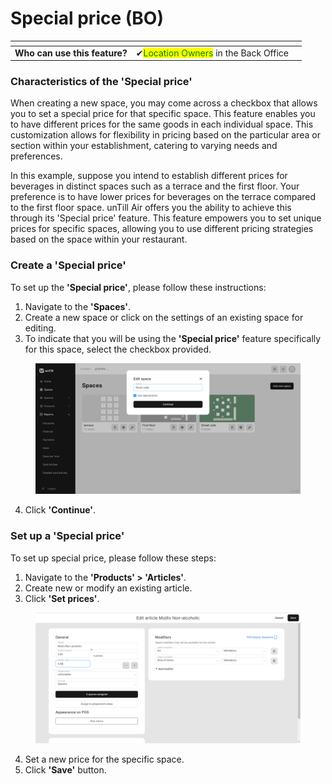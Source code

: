 # Special price (BO)



<table data-card-size="large" data-view="cards"><thead><tr><th></th><th></th><th></th></tr></thead><tbody><tr><td><strong>Who can use this feature?</strong></td><td><span data-gb-custom-inline data-tag="emoji" data-code="2714">✔</span><mark style="color:green;">Location Owners</mark> in the Back Office</td><td></td></tr></tbody></table>

### Characteristics of the 'Special price'

When creating a new space, you may come across a checkbox that allows you to set a special price for that specific space. This feature enables you to have different prices for the same goods in each individual space. This customization allows for flexibility in pricing based on the particular area or section within your establishment, catering to varying needs and preferences.

In this example, suppose you intend to establish different prices for beverages in distinct spaces such as a terrace and the first floor. Your preference is to have lower prices for beverages on the terrace compared to the first floor space. unTill Air offers you the ability to achieve this through its 'Special price' feature. This feature empowers you to set unique prices for specific spaces, allowing you to use different pricing strategies based on the space within your restaurant.

### Create a 'Special price'

To set up the **'Special price'**, please follow these instructions:

1. Navigate to the **'Spaces'**.
2. Create a new space or click on the settings of an existing space for editing.
3. To indicate that you will be using the **'Special price'** feature specifically for this space, select the checkbox provided.

<figure><img src="../../.gitbook/assets/space (1).jpg" alt=""><figcaption></figcaption></figure>

4. Click **'Continue'**.

### Set up a 'Special price'

To set up special price, please follow these steps:

1. Navigate to the **'Products' > 'Articles'**.
2. Create new or modify an existing article.
3. Click **'Set prices'**.

<figure><img src="../../.gitbook/assets/special-price.jpg" alt=""><figcaption></figcaption></figure>

4. Set a new price for the specific space.
5. Click **'Save'** button.
